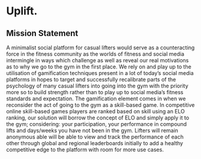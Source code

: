 # Uplift.

## Mission Statement

A minimalist social platform for casual lifters would serve as a counteracting force in the fitness community as the worlds of fitness and social media intermingle in ways which challenge as well as reveal our real motivations as to why we go to the gym in the first place. We rely on and play up to the utilisation of gamification techniques present in a lot of today’s social media platforms in hopes to target and successfully recalibrate parts of the psychology of many casual lifters into going into the gym with the priority more so to build strength rather than to play up to social media’s fitness standards and expectation. The gamification element comes in when we reconsider the act of going to the gym as a skill-based game. In competitive online skill-based games players are ranked based on skill using an ELO ranking, our solution will borrow the concept of ELO and simply apply it to the gym; considering: your participation, your performance in compound lifts and days/weeks you have not been in the gym. Lifters will remain anonymous able will be able to view and track the performance of each other through global and regional leaderboards initially to add a healthy competitive edge to the platform with room for more use cases.

